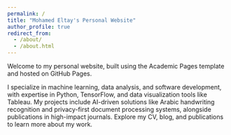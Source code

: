 ```yaml
---
permalink: /
title: "Mohamed Eltay's Personal Website"
author_profile: true
redirect_from: 
  - /about/
  - /about.html
---
```


Welcome to my personal website, built using the Academic Pages template and hosted on GitHub Pages.

I specialize in machine learning, data analysis, and software development, with expertise in Python, TensorFlow, and data visualization tools like Tableau. My projects include AI-driven solutions like Arabic handwriting recognition and privacy-first document processing systems, alongside publications in high-impact journals. Explore my CV, blog, and publications to learn more about my work.
